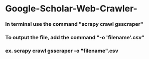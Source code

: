 # Google-Scholar-Web-Crawler-
### In terminal use the command "scrapy crawl gsscraper"
### To output the file, add the command "-o 'filename'.csv"
### ex. scrapy crawl gsscraper -o "filename".csv
